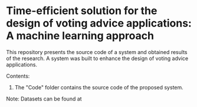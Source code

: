 # Time-efficient solution for the design of voting advice applications: A machine learning approach

This repository presents the source code of a system and obtained results of the research. A system was built to enhance the design of voting advice applications.

Contents:

1. The "Code" folder contains the source code of the proposed system.

Note:
Datasets can be found at
